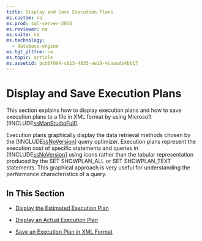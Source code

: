 ```yaml
---
title: Display and Save Execution Plans
ms.custom: na
ms.prod: sql-server-2016
ms.reviewer: na
ms.suite: na
ms.technology: 
  - database-engine
ms.tgt_pltfrm: na
ms.topic: article
ms.assetid: bcd6f094-c613-4835-ae19-4caaadb4bb17
---
```

# Display and Save Execution Plans
  This section explains how to display execution plans and how to save execution plans to a file in XML format by using Microsoft [!INCLUDE[ssManStudioFull](../../Topics/TopicNameContainA/includes/ssManStudioFull_md.md)].  
  
 Execution plans graphically display the data retrieval methods chosen by the [!INCLUDE[ssNoVersion](../../Topics/TopicNameContainA/includes/ssNoVersion_md.md)] query optimizer. Execution plans represent the execution cost of specific statements and queries in [!INCLUDE[ssNoVersion](../../Topics/TopicNameContainA/includes/ssNoVersion_md.md)] using icons rather than the tabular representation produced by the SET SHOWPLAN_ALL or SET SHOWPLAN_TEXT statements. This graphical approach is very useful for understanding the performance characteristics of a query.  
  
## In This Section  
  
-   [Display the Estimated Execution Plan](../../Topics/TopicNameNotContainA/Display-the-Estimated-Execution-Plan.md)  
  
-   [Display an Actual Execution Plan](../../Topics/TopicNameNotContainA/Display-an-Actual-Execution-Plan.md)  
  
-   [Save an Execution Plan in XML Format](../../Topics/TopicNameNotContainA/Save-an-Execution-Plan-in-XML-Format.md)  
  
  